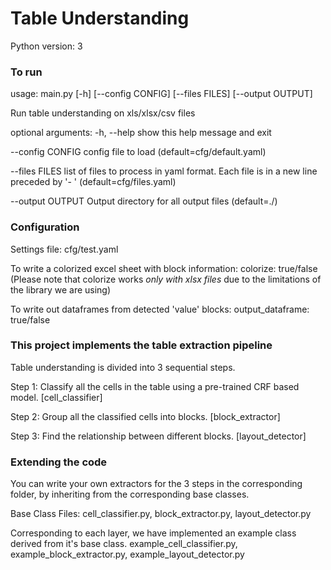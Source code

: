 # Table Understanding 
Python version: 3

### To run
usage: main.py [-h] [--config CONFIG] [--files FILES] [--output OUTPUT]

Run table understanding on xls/xlsx/csv files

optional arguments:
  -h, --help       show this help message and exit
  
  --config CONFIG  config file to load (default=cfg/default.yaml)
  
  --files FILES    list of files to process in yaml format. Each file is in a
                   new line preceded by '- ' (default=cfg/files.yaml)
                   
  --output OUTPUT  Output directory for all output files (default=./)


### Configuration
Settings file: cfg/test.yaml

To write a colorized excel sheet with block information:
   colorize: true/false
   (Please note that colorize works *only with xlsx files* due to the limitations of the library we are using)

To write out dataframes from detected 'value' blocks:
   output_dataframe: true/false


### This project implements the table extraction pipeline
Table understanding is divided into 3 sequential steps.

Step 1: Classify all the cells in the table using a pre-trained CRF based model. [cell_classifier]

Step 2: Group all the classified cells into blocks. [block_extractor]

Step 3: Find the relationship between different blocks. [layout_detector]

### Extending the code
You can write your own extractors for the 3 steps in the corresponding folder, by inheriting from the corresponding base classes.

Base Class Files:
cell_classifier.py, block_extractor.py, layout_detector.py

Corresponding to each layer, we have implemented an example class derived from it's base class.
example_cell_classifier.py, example_block_extractor.py, example_layout_detector.py

